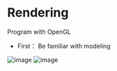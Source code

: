 # Rendering
Program with OpenGL

* First： Be familiar with modeling

![image](https://user-images.githubusercontent.com/58549322/111392248-23c0a480-86f1-11eb-84a2-7a731819ae48.png)
![image](https://user-images.githubusercontent.com/58549322/111392263-2cb17600-86f1-11eb-8c5e-aa13e349391c.png)

